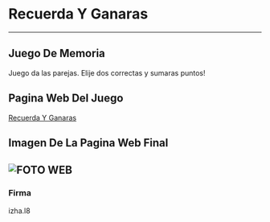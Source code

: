 # Recuerda Y Ganaras

---

## Juego De Memoria 
Juego da las parejas. Elije dos correctas y sumaras puntos!


## Pagina Web Del Juego
[Recuerda Y Ganaras](https://recuerdaygaaras.glitch.me/)

## Imagen De La Pagina Web Final
![FOTO WEB](https://github.com/Izhanl8/RecuerdaYGanaras/blob/main/FotoWebJuego1.PNG, 'Foto Del Juego')
---
### Firma 
izha.l8
